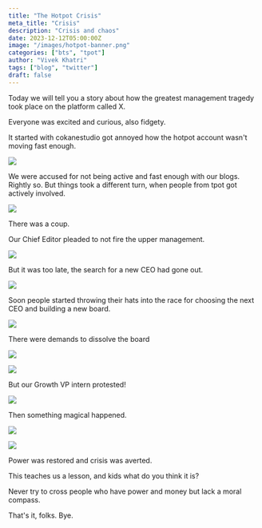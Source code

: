```yaml
---
title: "The Hotpot Crisis"
meta_title: "Crisis"
description: "Crisis and chaos"
date: 2023-12-12T05:00:00Z
image: "/images/hotpot-banner.png"
categories: ["bts", "tpot"]
author: "Vivek Khatri"
tags: ["blog", "twitter"]
draft: false
---
```

Today we will tell you a story about how the greatest management tragedy took place on the platform called X.

Everyone was excited and curious, also fidgety.

It started with cokanestudio got annoyed how the hotpot account wasn't moving fast enough.

![](https://cdn.hashnode.com/res/hashnode/image/upload/v1701594744332/191e20fc-5b1b-4bda-b2c9-4dd5249fc514.png)

We were accused for not being active and fast enough with our blogs. Rightly so. But things took a different turn, when people from tpot got actively involved.

![](https://cdn.hashnode.com/res/hashnode/image/upload/v1701594883150/1f4d59f6-8b78-4eb5-a7b2-01c8ebe6763a.png)

There was a coup.

Our Chief Editor pleaded to not fire the upper management.

![](https://cdn.hashnode.com/res/hashnode/image/upload/v1701594974298/61811699-d417-4827-be50-6b0082640dba.png)

But it was too late, the search for a new CEO had gone out.

![](https://cdn.hashnode.com/res/hashnode/image/upload/v1701595061121/2cb80513-906e-451e-90e2-a05484247a1f.png)

Soon people started throwing their hats into the race for choosing the next CEO and building a new board.

![](https://cdn.hashnode.com/res/hashnode/image/upload/v1701595169435/552e4af5-b8b9-4d94-974d-775da1f650eb.png)

There were demands to dissolve the board

![](https://cdn.hashnode.com/res/hashnode/image/upload/v1701595383698/279704bb-f967-4736-abda-9a52c9b6808d.png)

![](https://cdn.hashnode.com/res/hashnode/image/upload/v1701595410488/d8fc5e7a-c980-491a-b757-a20a4a96e74e.png)

But our Growth VP intern protested!

![](https://cdn.hashnode.com/res/hashnode/image/upload/v1701595236927/50b2ae0b-831c-4453-9fac-94a70c95c080.png)

Then something magical happened.

![](https://cdn.hashnode.com/res/hashnode/image/upload/v1701595655134/55122e77-b988-44a7-ac36-d89013b80395.png)

![](https://cdn.hashnode.com/res/hashnode/image/upload/v1701596820178/5d868ecf-a80a-4c95-8c62-7e8b8e058e28.png)

Power was restored and crisis was averted.

This teaches us a lesson, and kids what do you think it is?

Never try to cross people who have power and money but lack a moral compass.

That's it, folks. Bye.